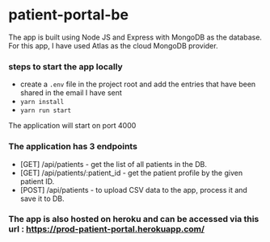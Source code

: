 # patient-portal-be

The app is built using Node JS and Express with MongoDB as the database. For this app, I have used Atlas as the cloud MongoDB provider.


### steps to start the app locally
* create a `.env` file in the project root and add the entries that have been shared in the email I have sent
* `yarn install`
* `yarn run start`

The application will start on port 4000


### The application has 3 endpoints 
* [GET] /api/patients - get the list of all patients in the DB.
* [GET] /api/patients/:patient_id - get the patient profile by the given patient ID.
* [POST] /api/patients - to upload CSV data to the app, process it and save it to DB.


### The app is also hosted on heroku and can be accessed via this url : https://prod-patient-portal.herokuapp.com/
